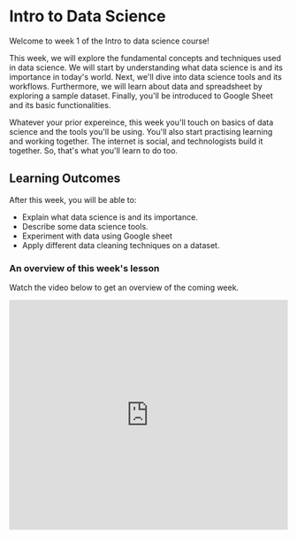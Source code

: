 # Intro to Data Science

Welcome to week 1 of the Intro to data science course! <br>

This week, we will explore the fundamental concepts and techniques used in data science. We will start by understanding what data science is and its importance in today's world. Next, we'll dive into data science tools and its workflows. Furthermore, we will learn about data and spreadsheet by exploring a sample dataset. Finally, you'll be introduced to Google Sheet and its basic functionalities.

Whatever your prior expereince, this week you'll touch on basics of data science and the tools you'll be using. You'll also start practising learning and working together. The internet is social, and technologists build it together. So, that's what you'll learn to do too.

## Learning Outcomes

After this week, you will be able to:

- Explain what data science is and its importance.
- Describe some data science tools.
- Experiment with data using Google sheet
- Apply different data cleaning techniques on a dataset.

### An overview of this week's lesson

<aside>

Watch the video below to get an overview of the coming week.

</aside>
<div style="position: relative; padding-bottom: 56.25%; height: 0;"><iframe width="100%" height="415" src="https://www.youtube.com/embed/1GhghjgJTuanORg0" title="Linking your CSS" frameborder="0" allow="accelerometer; autoplay; clipboard-write; encrypted-media; gyroscope; picture-in-picture" allowfullscreen></iframe></div>
